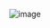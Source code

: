 ![image](https://github.com/hamza-dev140/Ruby/assets/162440951/3126bc5d-5802-4376-a7e6-68d9319abfa5)
